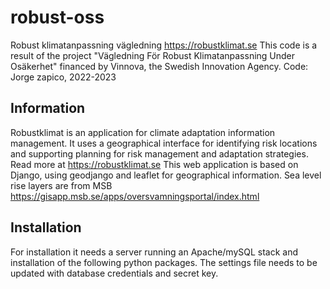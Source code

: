# robust-oss
Robust klimatanpassning vägledning
https://robustklimat.se
This code is a result of the project "Vägledning För Robust Klimatanpassning Under Osäkerhet" financed by Vinnova, the Swedish Innovation Agency. 
Code: Jorge zapico, 2022-2023

## Information
Robustklimat is an application for climate adaptation information management. It uses a geographical interface for identifying risk locations and supporting planning for risk management and adaptation strategies. Read more at https://robustklimat.se
This web application is based on Django, using geodjango and leaflet for geographical information.
Sea level rise layers are from MSB https://gisapp.msb.se/apps/oversvamningsportal/index.html 

## Installation
For installation it needs a server running an Apache/mySQL stack and installation of the following python packages.
The settings file needs to be updated with database credentials and secret key.
